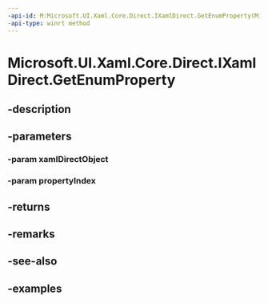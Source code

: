 ```yaml
---
-api-id: M:Microsoft.UI.Xaml.Core.Direct.IXamlDirect.GetEnumProperty(Microsoft.UI.Xaml.Core.Direct.XamlDirectObject,Microsoft.UI.Xaml.Core.Direct.XamlPropertyIndex)
-api-type: winrt method
---
```


<!-- Method syntax.
public uint IXamlDirect.GetEnumProperty(XamlDirectObject xamlDirectObject, XamlPropertyIndex propertyIndex)
-->

# Microsoft.UI.Xaml.Core.Direct.IXamlDirect.GetEnumProperty

## -description

## -parameters
### -param xamlDirectObject

### -param propertyIndex

## -returns

## -remarks

## -see-also

## -examples


